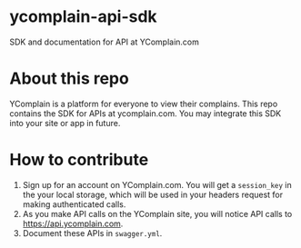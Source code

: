 # ycomplain-api-sdk
SDK and documentation for API at YComplain.com

# About this repo
YComplain is a platform for everyone to view their complains.
This repo contains the SDK for APIs at ycomplain.com.
You may integrate this SDK into your site or app in future.


# How to contribute
1. Sign up for an account on YComplain.com. You will get a `session_key` in the your local storage, which will be used in your headers request for making authenticated calls.
2. As you make API calls on the YComplain site, you will notice API calls to https://api.ycomplain.com.
3. Document these APIs in `swagger.yml`.
